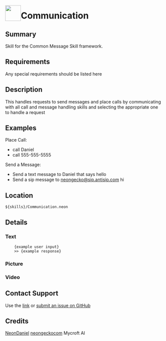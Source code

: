 # <img src='https://0000.us/klatchat/app/files/neon_images/icons/neon_skill.png' card_color="#FF8600" width="50" style="vertical-align:bottom">Communication

## Summary

Skill for the Common Message Skill framework.

## Requirements

Any special requirements should be listed here

## Description

This handles requests to send messages and place calls by communicating 
with all call and message handling skills and selecting the appropriate one to handle a request

## Examples

Place Call:
- call Daniel
- call 555-555-5555

Send a Message:
- Send a text message to Daniel that says hello
- Send a sip message to neongecko@sip.antisip.com hi

## Location

    ${skills}/Communication.neon

## Details

### Text

        {example user input}
        >> {example response}

### Picture

### Video

  

## Contact Support

Use the [link](https://neongecko.com/ContactUs) or [submit an issue on GitHub](https://help.github.com/en/articles/creating-an-issue)

## Credits

[NeonDaniel](https://github.com/NeonDaniel) [neongeckocom](https://neongecko.com/) Mycroft AI

